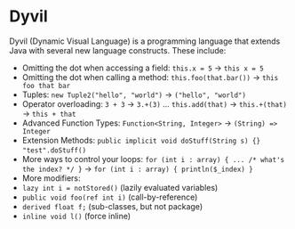 Dyvil
=====

Dyvil (Dynamic Visual Language) is a programming language that extends Java with several new language constructs.
These include:

- Omitting the dot when accessing a field: `this.x = 5` -> `this x = 5`
- Omitting the dot when calling a method: `this.foo(that.bar())` -> `this foo that bar`
- Tuples: `new Tuple2("hello", "world")` -> `("hello", "world")`
- Operator overloading: `3 + 3` -> `3.+(3)` ... `this.add(that)` -> `this.+(that)` -> `this + that`
- Advanced Function Types: `Function<String, Integer>` -> `(String) => Integer`
- Extension Methods: `public implicit void doStuff(String s) {}` `"test".doStuff()`
- More ways to control your loops: `for (int i : array) { ... /* what's the index? */ }` -> `for (int i : array) { println($_index) }`
- More modifiers:
 - `lazy int i = notStored()` (lazily evaluated variables)
 - `public void foo(ref int i)` (call-by-reference)
 - `derived float f;` (sub-classes, but not package)
 - `inline void l()` (force inline)
